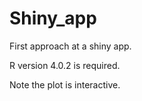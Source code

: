 # Shiny_app
First approach at a shiny app.

R version 4.0.2 is required.

Note the plot is interactive.
